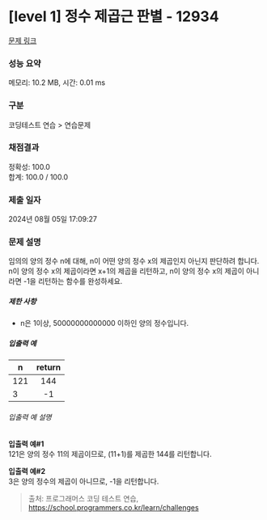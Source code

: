 # [level 1] 정수 제곱근 판별 - 12934 

[문제 링크](https://school.programmers.co.kr/learn/courses/30/lessons/12934) 

### 성능 요약

메모리: 10.2 MB, 시간: 0.01 ms

### 구분

코딩테스트 연습 > 연습문제

### 채점결과

정확성: 100.0<br/>합계: 100.0 / 100.0

### 제출 일자

2024년 08월 05일 17:09:27

### 문제 설명

<p style="user-select: auto !important;">임의의 양의 정수 n에 대해, n이 어떤 양의 정수 x의 제곱인지 아닌지 판단하려 합니다.<br style="user-select: auto !important;">
n이 양의 정수 x의 제곱이라면 x+1의 제곱을 리턴하고, n이 양의 정수 x의 제곱이 아니라면 -1을 리턴하는 함수를 완성하세요.</p>

<h5 style="user-select: auto !important;">제한 사항</h5>

<ul style="user-select: auto !important;">
<li style="user-select: auto !important;">n은 1이상,  50000000000000 이하인 양의 정수입니다.</li>
</ul>

<h5 style="user-select: auto !important;">입출력 예</h5>
<table class="table" style="user-select: auto !important;">
        <thead style="user-select: auto !important;"><tr style="user-select: auto !important;">
<th style="user-select: auto !important;">n</th>
<th style="text-align: center; user-select: auto !important;">return</th>
</tr>
</thead>
        <tbody style="user-select: auto !important;"><tr style="user-select: auto !important;">
<td style="user-select: auto !important;">121</td>
<td style="text-align: center; user-select: auto !important;">144</td>
</tr>
<tr style="user-select: auto !important;">
<td style="user-select: auto !important;">3</td>
<td style="text-align: center; user-select: auto !important;">-1</td>
</tr>
</tbody>
      </table>
<h6 style="user-select: auto !important;">입출력 예 설명</h6>

<p style="user-select: auto !important;"><strong style="user-select: auto !important;">입출력 예#1</strong><br style="user-select: auto !important;">
121은 양의 정수 11의 제곱이므로, (11+1)를 제곱한 144를 리턴합니다.</p>

<p style="user-select: auto !important;"><strong style="user-select: auto !important;">입출력 예#2</strong><br style="user-select: auto !important;">
3은 양의 정수의 제곱이 아니므로, -1을 리턴합니다.</p>


> 출처: 프로그래머스 코딩 테스트 연습, https://school.programmers.co.kr/learn/challenges